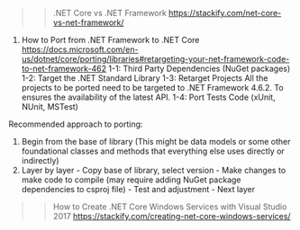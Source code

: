 >> .NET Core vs .NET Framework
https://stackify.com/net-core-vs-net-framework/

1. How to Port from .NET Framework to .NET Core
   https://docs.microsoft.com/en-us/dotnet/core/porting/libraries#retargeting-your-net-framework-code-to-net-framework-462
   1-1: Third Party Dependencies (NuGet packages)
   1-2: Target the .NET Standard Library
   1-3: Retarget Projects
	All the projects to be ported need to be targeted to .NET Framework 4.6.2. To ensures the availability of the latest API.
   1-4: Port Tests Code (xUnit, NUnit, MSTest)

Recommended approach to porting:
   1. Begin from the base of library (This might be data models or some other foundational classes and methods that everything else uses directly or indirectly)
   2. Layer by layer
	- Copy base of library, select version
	- Make changes to make code to compile (may require adding NuGet package dependencies to csproj file)
	- Test and adjustment
	- Next layer

>> How to Create .NET Core Windows Services with Visual Studio 2017
https://stackify.com/creating-net-core-windows-services/
 

